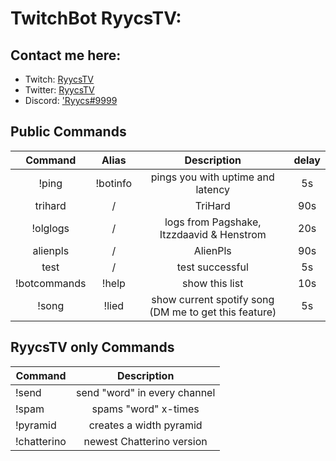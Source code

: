 # TwitchBot RyycsTV:

## Contact me here:
* Twitch: [RyycsTV](https://www.twitch.tv/ryycstv)
* Twitter: [RyycsTV](https://twitter.com/ryycstv)
* Discord: ['Ryycs#9999](https://discordapp.com/users/444940928797638676/)

## Public Commands

| Command  | Alias  | Description  | delay |
|:-----------:|:-----------:|:------------:|:------:|
|!ping     |!botinfo     |pings you with uptime and latency |5s     |
|trihard   |/      |TriHard      |90s    |
|!olglogs     |/      |logs from Pagshake, Itzzdaavid & Henstrom |20s     |
|alienpls  |/      |AlienPls     |90s    |
|test      |/      |test successful|5s   |
|!botcommands |!help  |show this list|10s   |
|!song     |!lied  |show current spotify song (DM me to get this feature)|5s   |

## RyycsTV only Commands

| Command | Description |
|----------|:-----------:|
|!send |send "word" in every channel  |
|!spam |spams "word" x-times  |
|!pyramid <amount> <emote> |creates a <amount> width <emote> pyramid  |
|!chatterino |newest Chatterino version  |
